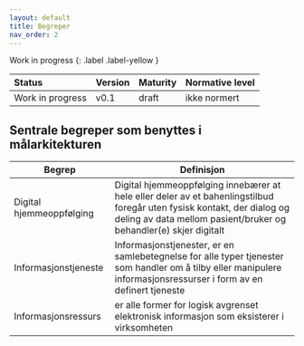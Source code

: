 ```yaml
---
layout: default
title: Begreper
nav_order: 2
---
```


Work in progress 
{: .label .label-yellow }

| Status | Version | Maturity | Normative level |
|:-------------|:------------------|:------|:-------|
| Work in progress | v0.1 | draft  | ikke normert |

## Sentrale begreper som benyttes i målarkitekturen 

|Begrep|Definisjon|
|------|-----------|
|Digital hjemmeoppfølging|Digital hjemmeoppfølging innebærer at hele eller deler av et bahenlingstilbud foregår uten fysisk kontakt, der dialog og deling av data mellom pasient/bruker og behandler(e) skjer digitalt
Informasjonstjeneste|Informasjonstjenester, er en samlebetegnelse for alle typer tjenester som handler om å tilby eller manipulere informasjonsressurser i form av en definert tjeneste|
|Informasjonsressurs|er alle former for logisk avgrenset elektronisk informasjon som eksisterer i virksomheten|